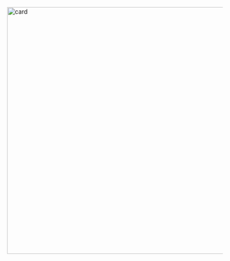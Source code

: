 <img width="2125" height="575" alt="card" src="https://github.com/user-attachments/assets/83b1f25f-fbad-4719-aa46-4229d8612e83" />

